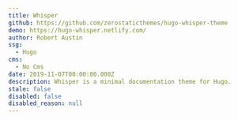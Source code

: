 ```yaml
---
title: Whisper
github: https://github.com/zerostaticthemes/hugo-whisper-theme
demo: https://hugo-whisper.netlify.com/
author: Robert Austin
ssg:
  - Hugo
cms:
  - No Cms
date: 2019-11-07T00:00:00.000Z
description: Whisper is a minimal documentation theme for Hugo.
stale: false
disabled: false
disabled_reason: null
---
```

